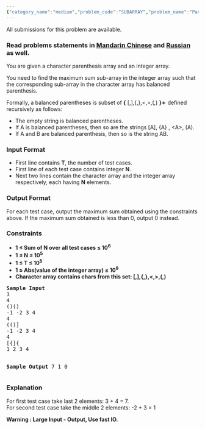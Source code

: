 ```yaml
---
{"category_name":"medium","problem_code":"SUBARRAY","problem_name":"Parenthesis with Maximum Sum Subarray","languages_supported":{"0":"ADA","1":"ASM","2":"BASH","3":"BF","4":"C","5":"C99 strict","6":"CAML","7":"CLOJ","8":"CLPS","9":"CPP 4.3.2","10":"CPP 4.9.2","11":"CPP14","12":"CS2","13":"D","14":"ERL","15":"FORT","16":"FS","17":"GO","18":"HASK","19":"ICK","20":"ICON","21":"JAVA","22":"JS","23":"LISP clisp","24":"LISP sbcl","25":"LUA","26":"NEM","27":"NICE","28":"NODEJS","29":"PAS fpc","30":"PAS gpc","31":"PERL","32":"PERL6","33":"PHP","34":"PIKE","35":"PRLG","36":"PYTH","37":"PYTH 3.4","38":"RUBY","39":"SCALA","40":"SCM guile","41":"SCM qobi","42":"ST","43":"TCL","44":"TEXT","45":"WSPC"},"max_timelimit":2,"source_sizelimit":50000,"problem_author":"devuy11","problem_tester":"anudeep2011","date_added":"11-11-2014","tags":{"0":"cook55","1":"data","2":"devuy11","3":"dynamic","4":"medium"},"editorial_url":"http://discuss.codechef.com/problems/SUBARRAY","time":{"view_start_date":1424025000,"submit_start_date":1424025000,"visible_start_date":1424025000,"end_date":1735669800},"layout":"problem"}
---
```

<span class="solution-visible-txt">All submissions for this problem are available.</span><h3> Read problems statements in <a target="_blank" href="http://www.codechef.com/download/translated/COOK55/mandarin/SUBARRAY.pdf">Mandarin Chinese</a> and <a target="_blank" href="http://www.codechef.com/download/translated/COOK55/russian/SUBARRAY.pdf">Russian</a> as well.</h3>
<p>You are given a character parenthesis array and an integer array.</p>
<p>You need to find the maximum sum sub-array in the integer array such that the corresponding sub-array in the character array has balanced parenthesis.  </p>
<p>
Formally, a balanced parentheses is subset of  <b>{</b> [,],{,},&lt;,>,(,) <b>}</b>∗ defined recursively as follows: </p>
<ul>
<li>The empty string is balanced parentheses. </li>
<li>If A is balanced parentheses, then so are the strings [A], {A} , &lt;A>, (A). </li>
<li>If A and B are balanced parenthesis, then so is the string AB. </li>
</ul>

<h3>Input Format</h3>
<ul>
<li>First line contains <b>T</b>, the number of test cases.</li>
<li>First line of each test case contains integer <b>N</b>.</li>
<li>Next two lines contain the character array and the integer array respectively, each having <b>N</b> elements.</li>
</ul>
<h3>Output Format</h3>
<p>For each test case, output the maximum sum obtained using the constraints above. If the maximum sum obtained is less than 0, output 0 instead.</p>
<h3>Constraints</h3>
<p><ul>
<li><b>1 ≤ Sum of <b>N</b> over all test cases ≤ 10<sup>6</sup>  </b></li>
<li><b>1 ≤ <b>N</b> ≤ 10<sup>5</sup>  </b></li>
<li><b>1 ≤ <b>T</b> ≤ 10<sup>5</sup>  </b></li>
<li><b>1 ≤ Abs(value of the integer array) ≤ 10<sup>9</sup> </b></li>
<li><b>Character array contains chars from this set: [,],{,},&lt;,>,(,) </b></li>
</ul>
</p>
<pre>
<b>Sample Input</b>
3
4
()()
-1 -2 3 4
4
(()]
-1 -2 3 4
4
[{]{
1 2 3 4

<b>Sample Output</b>
7
1
0
</pre><h3>Explanation</h3>
<p>
For first test case take last 2 elements: 3 + 4 = 7.  <br />
For second test case take the middle 2 elements: -2 + 3 = 1  
</p>
<p><b>Warning : Large Input - Output, Use fast IO.</b></p>
